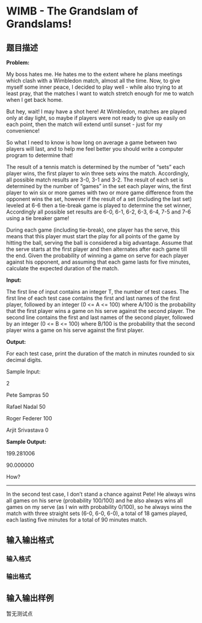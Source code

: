 # WIMB - The Grandslam of Grandslams!

## 题目描述

**Problem:**

My boss hates me. He hates me to the extent where he plans meetings which clash with a Wimbledon match, almost all the time. Now, to give myself some inner peace, I decided to play well - while also trying to at least pray, that the matches I want to watch stretch enough for me to watch when I get back home.

But hey, wait! I may have a shot here! At Wimbledon, matches are played only at day light, so maybe if players were not ready to give up easily on each point, then the match will extend until sunset - just for my convenience!

So what I need to know is how long on average a game between two players will last, and to help me feel better you should write a computer program to determine that!

The result of a tennis match is determined by the number of “sets” each player wins, the first player to win three sets wins the match. Accordingly, all possible match results are 3-0, 3-1 and 3-2. The result of each set is determined by the number of “games” in the set each player wins, the first player to win six or more games with two or more game difference from the opponent wins the set, however if the result of a set (including the last set) leveled at 6-6 then a tie-break game is played to determine the set winner, Accordingly all possible set results are 6-0, 6-1, 6-2, 6-3, 6-4, 7-5 and 7-6 using a tie breaker game!

During each game (including tie-break), one player has the serve, this means that this player must start the play for all points of the game by hitting the ball, serving the ball is considered a big advantage. Assume that the serve starts at the first player and then alternates after each game till the end. Given the probability of winning a game on serve for each player against his opponent, and assuming that each game lasts for five minutes, calculate the expected duration of the match.

**Input:**

The first line of input contains an integer T, the number of test cases. The first line of each test case contains the first and last names of the first player, followed by an integer (0 <= A <= 100) where A/100 is the probability that the first player wins a game on his serve against the second player. The second line contains the first and last names of the second player, followed by an integer (0 <= B <= 100) where B/100 is the probability that the second player wins a game on his serve against the first player.

**Output:**

For each test case, print the duration of the match in minutes rounded to six decimal digits.

Sample Input:

2

Pete Sampras 50

Rafael Nadal 50

Roger Federer 100

Arjit Srivastava 0

**Sample Output:**

199.281006

90.000000

How?

----

In the second test case, I don’t stand a chance against Pete! He always wins all games on his serve (probability 100/100) and he also always wins all games on my serve (as I win with probability 0/100), so he always wins the match with three straight sets (6-0, 6-0, 6-0), a total of 18 games played, each lasting five minutes for a total of 90 minutes match.

## 输入输出格式

### 输入格式

### 输出格式

## 输入输出样例

暂无测试点

